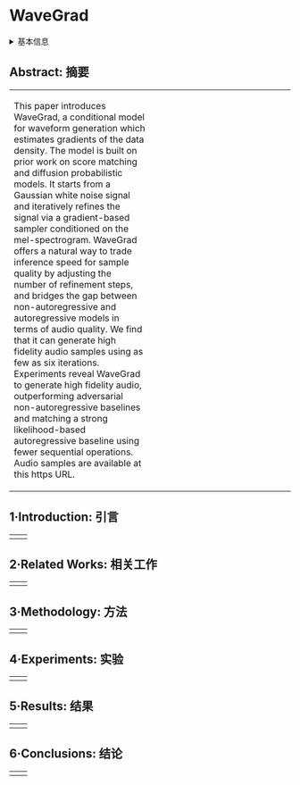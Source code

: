 # WaveGrad

<details>
<summary>基本信息</summary>

- 标题: "WaveGrad: Estimating Gradients for Waveform Generation"
- 作者:
  - 01 Nanxin Chen (Johns Hopkins University)
  - 02 Yu Zhang (Google Research, Brain Team)
  - 03 Heiga Zen (Google Research, Brain Team)
  - 04 Ron J Weiss (Google Research, Brain Team)
  - 05 Mohammad Norouzi (Google Research, Brain Team)
  - 06 William Chan (Google Research, Brain Team)
- 链接:
  - [ArXiv](https://arxiv.org/abs/2009.00713)
  - [Publication](https://openreview.net/forum?id=NsMLjcFaO8O)
  - [Github]
  - [Demo](https://wavegrad.github.io/)
- 文件:
  - [ArXiv](_PDF/2009.00713v2__WaveGrad__Estimating_Gradients_for_Waveform_Generation.pdf)
  - [Publication](_PDF/2009.00713p0__WaveGrad__ICLR2021.pdf)

</details>

## Abstract: 摘要

<table><tr><td width="50%">

This paper introduces WaveGrad, a conditional model for waveform generation which estimates gradients of the data density.
The model is built on prior work on score matching and diffusion probabilistic models.
It starts from a Gaussian white noise signal and iteratively refines the signal via a gradient-based sampler conditioned on the mel-spectrogram.
WaveGrad offers a natural way to trade inference speed for sample quality by adjusting the number of refinement steps, and bridges the gap between non-autoregressive and autoregressive models in terms of audio quality.
We find that it can generate high fidelity audio samples using as few as six iterations.
Experiments reveal WaveGrad to generate high fidelity audio, outperforming adversarial non-autoregressive baselines and matching a strong likelihood-based autoregressive baseline using fewer sequential operations.
Audio samples are available at this https URL.

</td><td>

</td></tr></table>

## 1·Introduction: 引言

<table><tr><td width="50%">

</td><td>

</td></tr></table>

## 2·Related Works: 相关工作

<table><tr><td width="50%">

</td><td>

</td></tr></table>

## 3·Methodology: 方法

<table><tr><td width="50%">

</td><td>

</td></tr></table>

## 4·Experiments: 实验

<table><tr><td width="50%">

</td><td>

</td></tr></table>

## 5·Results: 结果

<table><tr><td width="50%">

</td><td>

</td></tr></table>

## 6·Conclusions: 结论

<table><tr><td width="50%">

</td><td>

</td></tr></table>
